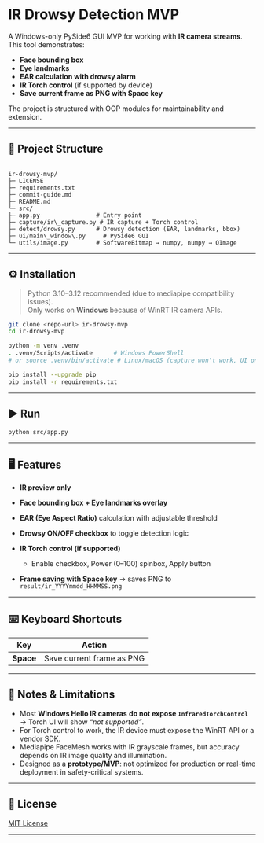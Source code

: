 # IR Drowsy Detection MVP

A Windows-only PySide6 GUI MVP for working with **IR camera streams**.  
This tool demonstrates:

- **Face bounding box**
- **Eye landmarks**
- **EAR calculation with drowsy alarm**
- **IR Torch control** (if supported by device)
- **Save current frame as PNG with Space key**

The project is structured with OOP modules for maintainability and extension.

---

## 📂 Project Structure

```

ir-drowsy-mvp/
├─ LICENSE
├─ requirements.txt
├─ commit-guide.md
├─ README.md
└─ src/
├─ app.py                # Entry point
├─ capture/ir\_capture.py # IR capture + Torch control
├─ detect/drowsy.py      # Drowsy detection (EAR, landmarks, bbox)
├─ ui/main\_window\.py     # PySide6 GUI
└─ utils/image.py        # SoftwareBitmap → numpy, numpy → QImage

````

---

## ⚙️ Installation

> Python 3.10–3.12 recommended (due to mediapipe compatibility issues).  
> Only works on **Windows** because of WinRT IR camera APIs.

```bash
git clone <repo-url> ir-drowsy-mvp
cd ir-drowsy-mvp

python -m venv .venv
. .venv/Scripts/activate      # Windows PowerShell
# or source .venv/bin/activate # Linux/macOS (capture won't work, UI only)

pip install --upgrade pip
pip install -r requirements.txt
````

---

## ▶️ Run

```bash
python src/app.py
```

---

## 🖥️ Features

* **IR preview only**
* **Face bounding box + Eye landmarks overlay**
* **EAR (Eye Aspect Ratio)** calculation with adjustable threshold
* **Drowsy ON/OFF checkbox** to toggle detection logic
* **IR Torch control (if supported)**

  * Enable checkbox, Power (0–100) spinbox, Apply button
* **Frame saving with Space key** → saves PNG to `result/ir_YYYYmmdd_HHMMSS.png`

---

## ⌨️ Keyboard Shortcuts

| Key       | Action                    |
| --------- | ------------------------- |
| **Space** | Save current frame as PNG |

---

## 📌 Notes & Limitations

* Most **Windows Hello IR cameras** **do not expose `InfraredTorchControl`** → Torch UI will show *“not supported”*.
* For Torch control to work, the IR device must expose the WinRT API or a vendor SDK.
* Mediapipe FaceMesh works with IR grayscale frames, but accuracy depends on IR image quality and illumination.
* Designed as a **prototype/MVP**: not optimized for production or real-time deployment in safety-critical systems.

---

## 📜 License

[MIT License](license.txt)

---
